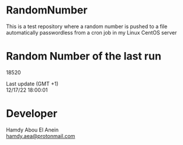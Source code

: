 # RandomNumber    
This is a test repository where a random number is pushed to a file automatically passwordless from a cron job in my Linux CentOS server    
# Random Number of the last run   
18520
      
Last update (GMT +1)    
12/17/22 18:00:01
# Developer    
Hamdy Abou El Anein   
hamdy.aea@protonmail.com
